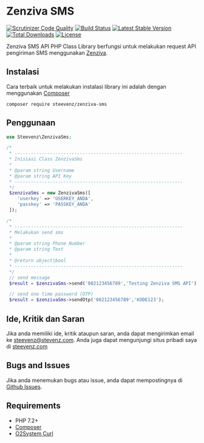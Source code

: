 # Zenziva SMS

[![Scrutinizer Code Quality](https://scrutinizer-ci.com/g/steevenz/zenziva-sms/badges/quality-score.png?b=master)](https://scrutinizer-ci.com/g/steevenz/zenziva-sms/?branch=master)
[![Build Status](https://scrutinizer-ci.com/g/steevenz/zenziva-sms/badges/build.png?b=master)](https://scrutinizer-ci.com/g/steevenz/zenziva-sms/build-status/master)
[![Latest Stable Version](https://poser.pugx.org/steevenz/zenziva-sms/v/stable)](https://packagist.org/packages/steevenz/zenziva-sms)
[![Total Downloads](https://poser.pugx.org/steevenz/zenziva-sms/downloads)](https://packagist.org/packages/steevenz/zenziva-sms)
[![License](https://poser.pugx.org/steevenz/zenziva-sms/license)](https://packagist.org/packages/steevenz/zenziva-sms)

Zenziva SMS API PHP Class Library berfungsi untuk melakukan request API pengiriman SMS menggunakan [Zenziva](http://www.zenziva.id/).

Instalasi
---------
Cara terbaik untuk melakukan instalasi library ini adalah dengan menggunakan [Composer](https://getcomposer.org)
```
composer require steevenz/zenziva-sms
```

Penggunaan
----------
```php
use Steevenz\ZenzivaSms;

/*
 * --------------------------------------------------------------
 * Inisiasi Class ZenzivaSms
 *
 * @param string Username
 * @param string API Key
 * --------------------------------------------------------------
 */
 $zenzivaSms = new ZenzivaSms([
    'userkey' => 'USERKEY_ANDA',
    'passkey' => 'PASSKEY_ANDA'
 ]);

/*
 * --------------------------------------------------------------
 * Melakukan send sms
 *
 * @param string Phone Number
 * @param string Text
 *
 * @return object|bool
 * --------------------------------------------------------------
 */
 // send message
 $result = $zenzivaSms->send('082123456789','Testing Zenziva SMS API');

 // send one time password (OTP)
 $result = $zenzivaSms->sendOtp('082123456789','KODE123');
```

Ide, Kritik dan Saran
---------------------
Jika anda memiliki ide, kritik ataupun saran, anda dapat mengirimkan email ke [steevenz@stevenz.com](mailto:steevenz@steevenz.com). 
Anda juga dapat mengunjungi situs pribadi saya di [steevenz.com](http://steevenz.com)

Bugs and Issues
---------------
Jika anda menemukan bugs atau issue, anda dapat mempostingnya di [Github Issues](http://github.com/steevenz/zenziva-sms/issues).

Requirements
------------
- PHP 7.2+
- [Composer](https://getcomposer.org)
- [O2System Curl](http://github.com/o2system/curl)